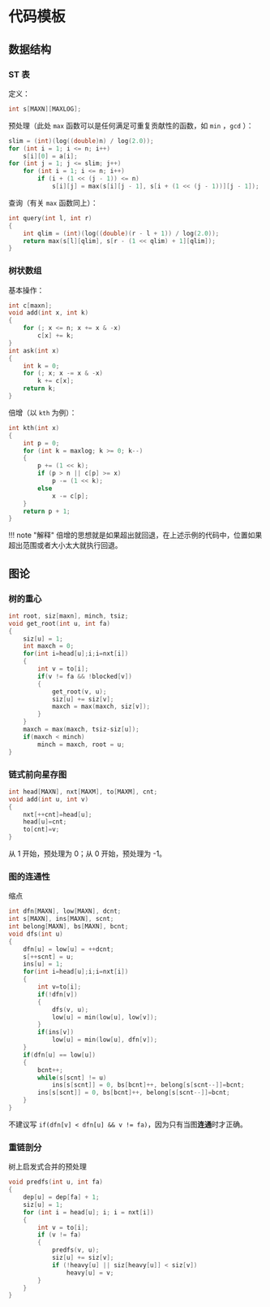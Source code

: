 # 代码模板

## 数据结构

### ST 表

定义：

```cpp
int s[MAXN][MAXLOG];
```

预处理（此处 `max` 函数可以是任何满足可重复贡献性的函数，如 `min` ，`gcd` ）：

```cpp
slim = (int)(log((double)n) / log(2.0));
for (int i = 1; i <= n; i++)
    s[i][0] = a[i];
for (int j = 1; j <= slim; j++)
    for (int i = 1; i <= n; i++)
        if (i + (1 << (j - 1)) <= n)
            s[i][j] = max(s[i][j - 1], s[i + (1 << (j - 1))][j - 1]);
```
查询（有关 `max` 函数同上）：

```cpp
int query(int l, int r)
{
    int qlim = (int)(log((double)(r - l + 1)) / log(2.0));
    return max(s[l][qlim], s[r - (1 << qlim) + 1][qlim]);
}
```

### 树状数组

基本操作：
```cpp
int c[maxn];
void add(int x, int k)
{
    for (; x <= n; x += x & -x)
        c[x] += k;
}
int ask(int x)
{
    int k = 0;
    for (; x; x -= x & -x)
        k += c[x];
    return k;
}
```

倍增（以 `kth` 为例）：
```cpp
int kth(int x)
{
    int p = 0;
    for (int k = maxlog; k >= 0; k--)
    {
        p += (1 << k);
        if (p > n || c[p] >= x)
            p -= (1 << k);
        else
            x -= c[p];
    }
    return p + 1;
}
```

!!! note "解释"
	倍增的思想就是如果超出就回退，在上述示例的代码中，位置如果超出范围或者大小太大就执行回退。

## 图论

### 树的重心

```cpp
int root, siz[maxn], minch, tsiz;
void get_root(int u, int fa)
{
    siz[u] = 1;
    int maxch = 0;
    for(int i=head[u];i;i=nxt[i])
    {
        int v = to[i];
        if(v != fa && !blocked[v])
        {
            get_root(v, u);
            siz[u] += siz[v];
            maxch = max(maxch, siz[v]);
        }
    }
    maxch = max(maxch, tsiz-siz[u]);
    if(maxch < minch)
        minch = maxch, root = u;
}
```

### 链式前向星存图

```cpp
int head[MAXN], nxt[MAXM], to[MAXM], cnt;
void add(int u, int v)
{
	nxt[++cnt]=head[u];
	head[u]=cnt;
	to[cnt]=v;
}
```

从 1 开始，预处理为 0；从 0 开始，预处理为 -1。

### 图的连通性

缩点

```cpp
int dfn[MAXN], low[MAXN], dcnt;
int s[MAXN], ins[MAXN], scnt;
int belong[MAXN], bs[MAXN], bcnt;
void dfs(int u)
{
	dfn[u] = low[u] = ++dcnt;
	s[++scnt] = u;
	ins[u] = 1;
	for(int i=head[u];i;i=nxt[i])
	{
		int v=to[i];
		if(!dfn[v])
		{
			dfs(v, u);
			low[u] = min(low[u], low[v]);
		}
		if(ins[v])
			low[u] = min(low[u], dfn[v]);
	}
	if(dfn[u] == low[u])
	{
		bcnt++;
		while(s[scnt] != u)
			ins[s[scnt]] = 0, bs[bcnt]++, belong[s[scnt--]]=bcnt;
		ins[s[scnt]] = 0, bs[bcnt]++, belong[s[scnt--]]=bcnt;
	}
}
```

不建议写 `if(dfn[v] < dfn[u] && v != fa)`，因为只有当图**连通**时才正确。

### 重链剖分

树上启发式合并的预处理

```cpp
void predfs(int u, int fa)
{
    dep[u] = dep[fa] + 1;
    siz[u] = 1;
    for (int i = head[u]; i; i = nxt[i])
    {
        int v = to[i];
        if (v != fa)
        {
            predfs(v, u);
            siz[u] += siz[v];
            if (!heavy[u] || siz[heavy[u]] < siz[v])
                heavy[u] = v;
        }
    }
}
```
